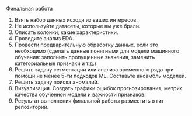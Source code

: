 Финальная работа
1.	Взять набор данных исходя из ваших интересов.
2.	Не используйте датасеты, которые вы уже брали.
3.	Описать колонки, какие характеристики.
4.	Проведите анализ EDA.
5.	Провести предварительную обработку данных, если это необходимо (сделать данные понятными для модели машинного обучения: заполнить пропущенные значения, заменить категориальные признаки и т.д.)
6.	Решить задачу сегментации или анализа временного ряда при помощи не менее 5-ти подходов ML. Составьте ансамбль моделей.
7.	Решить задачу поиска аномалий.
8.	Визуализация. Создать графики ошибок прогнозирования, метрик качества обученной модели и важности признаков.
9.	Результат выполнения финальной работы разместить в гит репозиторий.
